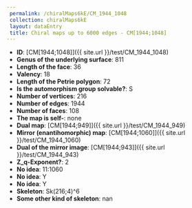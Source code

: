 ```yaml
--- 
 permalink: /chiralMaps6kE/CM_1944_1048 
 collection: chiralMaps6kE
 layout: dataEntry
 title: Chiral maps up to 6000 edges - CM[1944;1048]
---
```


- **ID**: [CM[1944;1048]]({{ site.url }}/test/CM_1944_1048)
- **Genus of the underlying surface**: 811
- **Length of the face**: 36
- **Valency**: 18
- **Length of the Petrie polygon**: 72
- **Is the automorphism group solvable?**: S
- **Number of vertices**: 216
- **Number of edges**: 1944
- **Number of faces**: 108
- **The map is self-**: none
- **Dual map**: [CM[1944;949]]({{ site.url }}/test/CM_1944_949)
- **Mirror (enantihomorphic) map**: [CM[1944;1060]]({{ site.url }}/test/CM_1944_1060)
- **Dual of the mirror image**: [CM[1944;943]]({{ site.url }}/test/CM_1944_943)
- **Z_q-Exponent?**: 2
- **No idea**:  11:1060
- **No idea**: Y
- **No idea**: Y
- **Skeleton**: Sk(216;4)^6
- **Some other kind of skeleton**: nan

